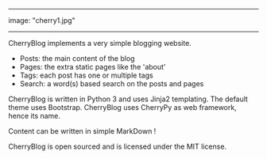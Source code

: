 ---

image: "cherry1.jpg"

----------

CherryBlog implements a very simple blogging website.

- Posts: the main content of the blog
- Pages: the extra static pages like the 'about'
- Tags: each post has one or multiple tags
- Search: a word(s) based search on the posts and pages

CherryBlog is written in Python 3 and uses Jinja2 templating.  The default theme uses Bootstrap.  CherryBlog uses CherryPy as web framework, hence its name.

Content can be written in simple MarkDown !

CherryBlog is open sourced and is licensed under the MIT license.

